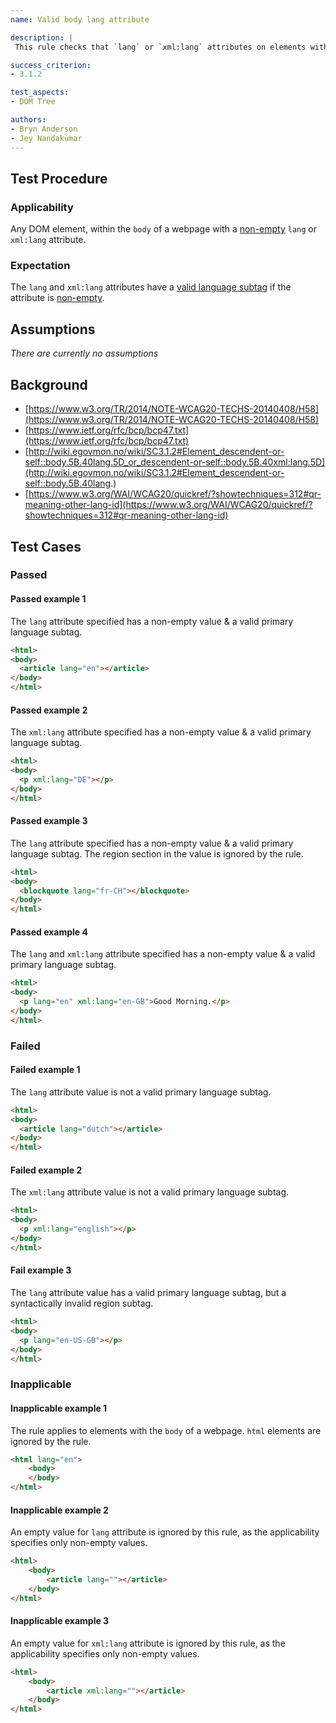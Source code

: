 ```yaml
---
name: Valid body lang attribute

description: |
 This rule checks that `lang` or `xml:lang` attributes on elements within the `body` of a web page has a valid language subtag.

success_criterion:
- 3.1.2

test_aspects:
- DOM Tree

authors:
- Bryn Anderson
- Jey Nandakumar
---
```


## Test Procedure

### Applicability

Any DOM element, within the `body` of a webpage with a [non-empty](#non-empty) `lang` or `xml:lang` attribute.

### Expectation

The `lang` and `xml:lang` attributes have a [valid language subtag](#valid-language-subtag) if the attribute is [non-empty](#non-empty).

## Assumptions

*There are currently no assumptions*

## Background

- [https://www.w3.org/TR/2014/NOTE-WCAG20-TECHS-20140408/H58](https://www.w3.org/TR/2014/NOTE-WCAG20-TECHS-20140408/H58)
- [https://www.ietf.org/rfc/bcp/bcp47.txt](https://www.ietf.org/rfc/bcp/bcp47.txt)
- [http://wiki.egovmon.no/wiki/SC3.1.2#Element_descendent-or-self::body.5B.40lang.5D_or_descendent-or-self::body.5B.40xml:lang.5D](http://wiki.egovmon.no/wiki/SC3.1.2#Element_descendent-or-self::body.5B.40lang.)
- [https://www.w3.org/WAI/WCAG20/quickref/?showtechniques=312#qr-meaning-other-lang-id](https://www.w3.org/WAI/WCAG20/quickref/?showtechniques=312#qr-meaning-other-lang-id)

## Test Cases

### Passed

#### Passed example 1

The `lang` attribute specified has a non-empty value & a valid primary language subtag.

```html
<html>
<body> 
  <article lang="en"></article>
</body>
</html>
```

#### Passed example 2

The `xml:lang` attribute specified has a non-empty value & a valid primary language subtag.

```html
<html>
<body>
  <p xml:lang="DE"></p>
</body>
</html>
```

#### Passed example 3

The `lang` attribute specified has a non-empty value & a valid primary language subtag. The region section in the value is ignored by the rule.

```html
<html>
<body>
  <blockquote lang="fr-CH"></blockquote>
</body>
</html>
```

#### Passed example 4

The `lang` and `xml:lang` attribute specified has a non-empty value & a valid primary language subtag.

```html
<html>
<body>
  <p lang="en" xml:lang="en-GB">Good Morning.</p>
</body>
</html>
```

### Failed

#### Failed example 1

The `lang` attribute value is not a valid primary language subtag.

```html
<html>
<body>
  <article lang="dutch"></article>
</body>
</html>
```

#### Failed example 2

The `xml:lang` attribute value is not a valid primary language subtag.

```html
<html>
<body>
  <p xml:lang="english"></p>
</body>
</html>
```

#### Fail example 3

The `lang` attribute value has a valid primary language subtag, but a syntactically invalid region subtag.

```html
<html>
<body>
  <p lang="en-US-GB"></p>
</body>
</html>
```

### Inapplicable

#### Inapplicable example 1


The rule applies to elements with the `body` of a webpage. `html` elements are ignored by the rule.

```html
<html lang="en">
	<body>
	</body>
</html>
```

#### Inapplicable example 2

An empty value for `lang` attribute is ignored by this rule, as the applicability specifies only non-empty values.

```html
<html>
	<body>
		<article lang=""></article>
	</body>
</html>
```

#### Inapplicable example 3

An empty value for `xml:lang` attribute is ignored by this rule, as the applicability specifies only non-empty values.

```html
<html>
	<body>
		<article xml:lang=""></article>
	</body>
</html>
```